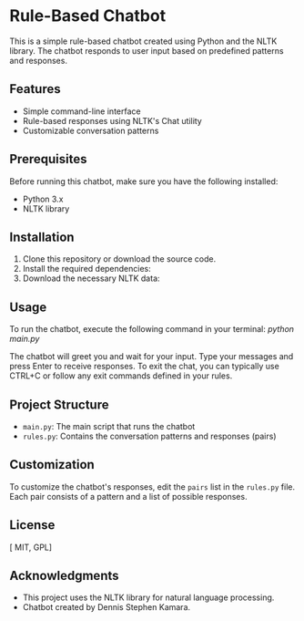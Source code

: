 # Rule-Based Chatbot

This is a simple rule-based chatbot created using Python and the NLTK library. The chatbot responds to user input based on predefined patterns and responses.

## Features

- Simple command-line interface
- Rule-based responses using NLTK's Chat utility
- Customizable conversation patterns

## Prerequisites

Before running this chatbot, make sure you have the following installed:

- Python 3.x
- NLTK library

## Installation

1. Clone this repository or download the source code.
2. Install the required dependencies:
3. Download the necessary NLTK data:


## Usage

To run the chatbot, execute the following command in your terminal:
    *python main.py*


The chatbot will greet you and wait for your input. Type your messages and press Enter to receive responses. To exit the chat, you can typically use CTRL+C or follow any exit commands defined in your rules.

## Project Structure

- `main.py`: The main script that runs the chatbot
- `rules.py`: Contains the conversation patterns and responses (pairs)

## Customization

To customize the chatbot's responses, edit the `pairs` list in the `rules.py` file. Each pair consists of a pattern and a list of possible responses.

## License

[ MIT, GPL]

## Acknowledgments

- This project uses the NLTK library for natural language processing.
- Chatbot created by Dennis Stephen Kamara.